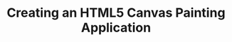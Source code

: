 ---
title: Creating an HTML5 Canvas Painting Application
authors:
- mihai-sucan
intro: 'Looking for some practical implementations of HTML5 canvas? Look no further. This article takes you through Mihai Sucan’s first development steps at creating a canvas-powered online painting application. In this article he sets up the basic environment, shows how to make the event interactions work and implements some of the basic drawing tools.'
layout: article
---